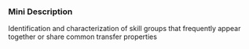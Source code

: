 ### Mini Description

Identification and characterization of skill groups that frequently appear together or share common transfer properties
